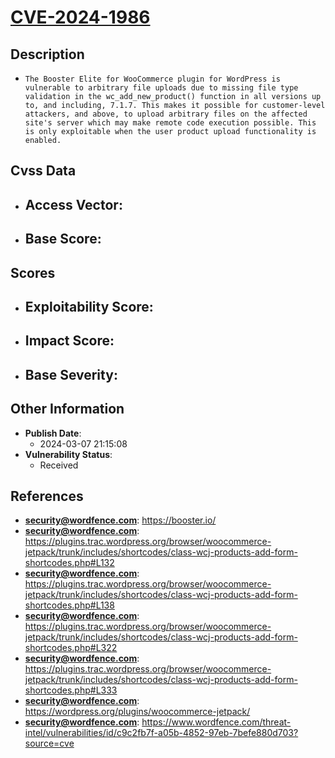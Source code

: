 
# [CVE-2024-1986](https://cve.mitre.org/cgi-bin/cvename.cgi?name=CVE-2024-1986)

## Description

- `The Booster Elite for WooCommerce plugin for WordPress is vulnerable to arbitrary file uploads due to missing file type validation in the wc_add_new_product() function in all versions up to, and including, 7.1.7. This makes it possible for customer-level attackers, and above, to upload arbitrary files on the affected site's server which may make remote code execution possible. This is only exploitable when the user product upload functionality is enabled.`

## Cvss Data

- **Access Vector**:
  - 
- **Base Score**:
  - 

## Scores

- **Exploitability Score**:
  - 
- **Impact Score**:
  - 
- **Base Severity**:
  - 

## Other Information

- **Publish Date**:
  - 2024-03-07 21:15:08
- **Vulnerability Status**:
  - Received

## References

- **security@wordfence.com**: https://booster.io/
- **security@wordfence.com**: https://plugins.trac.wordpress.org/browser/woocommerce-jetpack/trunk/includes/shortcodes/class-wcj-products-add-form-shortcodes.php#L132
- **security@wordfence.com**: https://plugins.trac.wordpress.org/browser/woocommerce-jetpack/trunk/includes/shortcodes/class-wcj-products-add-form-shortcodes.php#L138
- **security@wordfence.com**: https://plugins.trac.wordpress.org/browser/woocommerce-jetpack/trunk/includes/shortcodes/class-wcj-products-add-form-shortcodes.php#L322
- **security@wordfence.com**: https://plugins.trac.wordpress.org/browser/woocommerce-jetpack/trunk/includes/shortcodes/class-wcj-products-add-form-shortcodes.php#L333
- **security@wordfence.com**: https://wordpress.org/plugins/woocommerce-jetpack/
- **security@wordfence.com**: https://www.wordfence.com/threat-intel/vulnerabilities/id/c9c2fb7f-a05b-4852-97eb-7befe880d703?source=cve
